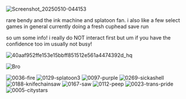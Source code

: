 ![Screenshot_20250510-044153](https://github.com/user-attachments/assets/9270e8a5-1cd3-476d-877b-4adf1135fa87)

 rare bendy and the ink machine and splatoon fan. i also like a few select games in general currently doing a fresh cuphead save run

so um some info! i really do NOT interact first but um if you have the confidence too im usually not busy! 

![40aaf952ffe153e15bbff851512e561a4474392d_hq](https://github.com/user-attachments/assets/53ad2aca-f368-4438-8545-ad4c6adfdebd)

![Bro](https://github.com/user-attachments/assets/9855386e-d356-4e80-9b9e-904f6f472a81)

![0036-fire](https://github.com/user-attachments/assets/11ea711f-7e08-4033-b464-4c07b3e0bed0)
![0129-splatoon3](https://github.com/user-attachments/assets/30f95f65-ad2e-4b46-ba0b-39e496dd64fd)
![0097-purple](https://github.com/user-attachments/assets/9d1c975c-f12e-4b7e-89a9-853c8dcde837)
![0269-sickashell](https://github.com/user-attachments/assets/d4fd1f32-2525-4fae-bf8e-7fdcd3e98f6f)
![0188-knifechainsaw](https://github.com/user-attachments/assets/f70cdbe9-0fde-45a9-8f19-04e07430b214)
![0167-saw](https://github.com/user-attachments/assets/f5d911f6-bda7-49b7-9303-0a92e2c7bdd1)
![0112-peep](https://github.com/user-attachments/assets/3c2c6039-3025-414a-8311-875cac0f9320)
![0023-trans-pride](https://github.com/user-attachments/assets/4865930e-d852-4e85-a6ef-f50271a4d93f)
![0005-citystars](https://github.com/user-attachments/assets/fc5d50c0-33f0-4b81-834e-643f9bddf0f5)
⠀⠀ 
⠀⠀⠀⠀

